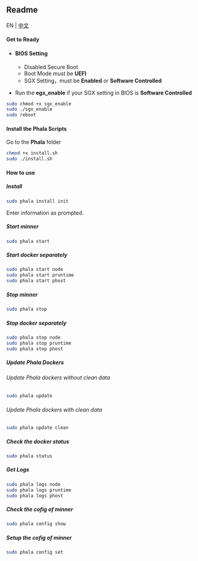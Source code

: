 ## Readme

EN | [中文](./README.cn.md)

#### Get to Ready

-   #### BIOS Setting

    -   Disabled Secure Boot
    -   Boot Mode must be **UEFI**
    -   SGX Setting，must be **Enabled** or **Software Controlled**

-   Run the **egx_enable** if your SGX setting in BIOS is  **Software Controlled**

```bash
sudo chmod +x sgx_enable
sudo ./sgx_enable
sudo reboot
```

#### Install the Phala Scripts

Go to the **Phala** folder

```bash
chmod +x install.sh
sudo ./install.sh
```

#### How to use

##### Install

```bash
sudo phala install init
```
Enter information as prompted.

##### Start minner
```bash
sudo phala start
```
##### Start docker separately
```bash
sudo phala start node
sudo phala start pruntime
sudo phala start phost
```

##### Stop minner
```bash
sudo phala stop
```
##### Stop docker separately
```bash
sudo phala stop node
sudo phala stop pruntime
sudo phala stop phost
```

##### Update Phala Dockers

###### Update Phala dockers without clean data

```bash
sudo phala update
```

###### Update Phala dockers with clean data

```bash
sudo phala update clean
```

##### Check the docker status

```bash
sudo phala status
```

##### Get Logs

```bash
sudo phala logs node
sudo phala logs pruntime
sudo phala logs phost
```

##### Check the cofig of minner


```bash
sudo phala config show
```
##### Setup the cofig of minner

```bash
sudo phala config set
```

